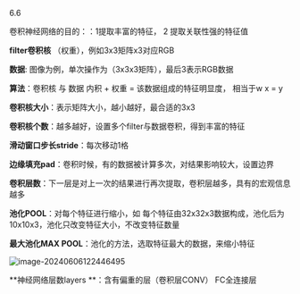6.6

卷积神经网络的目的：：1提取丰富的特征， 2 提取关联性强的特征值

**filter卷积核** （权重），例如3x3矩阵x3对应RGB

**数据**: 图像为例，单次操作为（3x3x3矩阵），最后3表示RGB数据

**算法**：卷积核 与 数据 内积 + 权重 = 该数据组成的特征明显度， 相当于w x = y

**卷积核大小**：表示矩阵大小，越小越好，最合适的3x3

**卷积核个数**：越多越好，设置多个filter与数据卷积，得到丰富的特征

**滑动窗口步长stride**：每次移动1格

**边缘填充pad**：卷积时候，有的数据被计算多次，对结果影响较大，设置边界

**卷积层数**：下一层是对上一次的结果进行再次提取，卷积层越多，具有的宏观信息越多

**池化POOL**：对每个特征进行缩小，如 每个特征由32x32x3数据构成，池化后为10x10x3，池化只改变特征大小，不改变特征数量

**最大池化MAX POOL**：池化的方法，选取特征最大的数据，来缩小特征   



![image-20240606122446495](https://cdn.jsdelivr.net/gh/ZhangYuQiao326/study_nodes_pictures/img/202406061224543.png)

**神经网络层数layers **：含有偏重的层（卷积层CONV） FC全连接层

